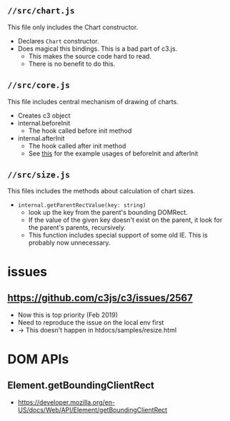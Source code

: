 ## `//src/chart.js`

This file only includes the Chart constructor.

- Declares `Chart` constructor.
- Does magical this bindings. This is a bad part of c3.js.
  - This makes the source code hard to read.
  - There is no benefit to do this.

## `//src/core.js`

This file includes central mechanism of drawing of charts.

- Creates c3 object
- internal.beforeInit
  - The hook called before init method
- internal.afterInit
  - The hook called after init method
  - See [this](https://github.com/c3js/c3/blob/master/extensions/chart-bubble/bubble.js) for the example usages of beforeInit and afterInit

## `//src/size.js`

This files includes the methods about calculation of chart sizes.

- `internal.getParentRectValue(key: string)`
  - look up the key from the parent's bounding DOMRect.
  - If the value of the given key doesn't exist on the parent, it look for the parent's parents, recursively.
  - This function includes special support of some old IE. This is probably now unnecessary.

# issues

## https://github.com/c3js/c3/issues/2567

- Now this is top priority (Feb 2019)
- Need to reproduce the issue on the local env first
- -> This doesn't happen in htdocs/samples/resize.html

# DOM APIs

## Element.getBoundingClientRect

- https://developer.mozilla.org/en-US/docs/Web/API/Element/getBoundingClientRect

